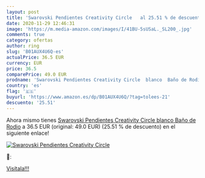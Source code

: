 ```yaml
---
layout: post
title: 'Swarovski Pendientes Creativity Circle   al 25.51 % de descuento'
date: 2020-11-29 12:46:31
image: 'https://m.media-amazon.com/images/I/41BU-5sUSaL._SL200_.jpg'
comments: true
category: ofertas
author: ring
slug: 'B01AUX4U6Q-es'
actualPrice: 36.5 EUR
currency: EUR
price: 36.5
comparePrice: 49.0 EUR
prodname: 'Swarovski Pendientes Creativity Circle  blanco  Baño de Rodio'
country: 'es'
flag: '🇪🇸'
buyurl: 'https://www.amazon.es/dp/B01AUX4U6Q/?tag=tolees-21'
descuento: '25.51'
---
```


Ahora mismo tienes [Swarovski Pendientes Creativity Circle  blanco  Baño de Rodio](https://www.amazon.es/dp/B01AUX4U6Q/?tag=tolees-21) a 36.5 EUR (original: 49.0 EUR) (25.51 %  de descuento) en el siguiente enlace!

[![Swarovski Pendientes Creativity Circle  ](https://m.media-amazon.com/images/I/41BU-5sUSaL._SL200_.jpg)](https://www.amazon.es/dp/B01AUX4U6Q/?tag=tolees-21)

🔎:


[Visítala!!!](https://www.amazon.es/dp/B01AUX4U6Q/?tag=tolees-21)
